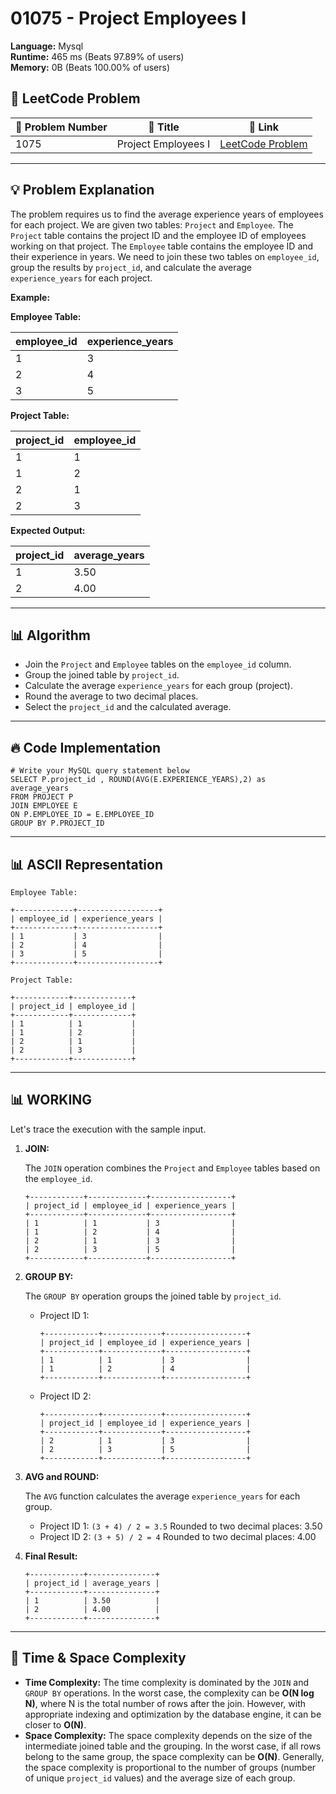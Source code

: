 # 01075 - Project Employees I
    
**Language:** Mysql  
**Runtime:** 465 ms (Beats 97.89% of users)  
**Memory:** 0B (Beats 100.00% of users)  

## 📝 **LeetCode Problem**
| 🔢 Problem Number | 📌 Title | 🔗 Link |
|------------------|--------------------------|--------------------------|
| 1075 | Project Employees I | [LeetCode Problem](https://leetcode.com/problems/project-employees-i/) |

---

## 💡 **Problem Explanation**

The problem requires us to find the average experience years of employees for each project. We are given two tables: `Project` and `Employee`. The `Project` table contains the project ID and the employee ID of employees working on that project. The `Employee` table contains the employee ID and their experience in years. We need to join these two tables on `employee_id`, group the results by `project_id`, and calculate the average `experience_years` for each project.

**Example:**

**Employee Table:**

| employee_id | experience_years |
|-------------|------------------|
| 1           | 3                |
| 2           | 4                |
| 3           | 5                |

**Project Table:**

| project_id | employee_id |
|------------|-------------|
| 1          | 1           |
| 1          | 2           |
| 2          | 1           |
| 2          | 3           |

**Expected Output:**

| project_id | average_years |
|------------|---------------|
| 1          | 3.50          |
| 2          | 4.00          |

---

## 📊 **Algorithm**

*   Join the `Project` and `Employee` tables on the `employee_id` column.
*   Group the joined table by `project_id`.
*   Calculate the average `experience_years` for each group (project).
*   Round the average to two decimal places.
*   Select the `project_id` and the calculated average.

---

## 🔥 **Code Implementation**

```mysql
# Write your MySQL query statement below
SELECT P.project_id , ROUND(AVG(E.EXPERIENCE_YEARS),2) as average_years
FROM PROJECT P
JOIN EMPLOYEE E
ON P.EMPLOYEE_ID = E.EMPLOYEE_ID
GROUP BY P.PROJECT_ID
```

---

## 📊 **ASCII Representation**

```
Employee Table:

+-------------+------------------+
| employee_id | experience_years |
+-------------+------------------+
| 1           | 3                |
| 2           | 4                |
| 3           | 5                |
+-------------+------------------+

Project Table:

+------------+-------------+
| project_id | employee_id |
+------------+-------------+
| 1          | 1           |
| 1          | 2           |
| 2          | 1           |
| 2          | 3           |
+------------+-------------+
```

---

## 📊 **WORKING**

Let's trace the execution with the sample input.

1.  **JOIN:**

    The `JOIN` operation combines the `Project` and `Employee` tables based on the `employee_id`.

    ```
    +------------+-------------+------------------+
    | project_id | employee_id | experience_years |
    +------------+-------------+------------------+
    | 1          | 1           | 3                |
    | 1          | 2           | 4                |
    | 2          | 1           | 3                |
    | 2          | 3           | 5                |
    +------------+-------------+------------------+
    ```

2.  **GROUP BY:**

    The `GROUP BY` operation groups the joined table by `project_id`.

    *   Project ID 1:
        ```
        +------------+-------------+------------------+
        | project_id | employee_id | experience_years |
        +------------+-------------+------------------+
        | 1          | 1           | 3                |
        | 1          | 2           | 4                |
        +------------+-------------+------------------+
        ```
    *   Project ID 2:
        ```
        +------------+-------------+------------------+
        | project_id | employee_id | experience_years |
        +------------+-------------+------------------+
        | 2          | 1           | 3                |
        | 2          | 3           | 5                |
        +------------+-------------+------------------+
        ```

3.  **AVG and ROUND:**

    The `AVG` function calculates the average `experience_years` for each group.

    *   Project ID 1: `(3 + 4) / 2 = 3.5`  Rounded to two decimal places: 3.50
    *   Project ID 2: `(3 + 5) / 2 = 4`    Rounded to two decimal places: 4.00

4.  **Final Result:**

    ```
    +------------+---------------+
    | project_id | average_years |
    +------------+---------------+
    | 1          | 3.50          |
    | 2          | 4.00          |
    +------------+---------------+
    ```

---

## 🚀 **Time & Space Complexity**

*   **Time Complexity:**  The time complexity is dominated by the `JOIN` and `GROUP BY` operations. In the worst case, the complexity can be **O(N log N)**, where N is the total number of rows after the join.  However, with appropriate indexing and optimization by the database engine, it can be closer to **O(N)**.
*   **Space Complexity:** The space complexity depends on the size of the intermediate joined table and the grouping. In the worst case, if all rows belong to the same group, the space complexity can be **O(N)**.  Generally, the space complexity is proportional to the number of groups (number of unique `project_id` values) and the average size of each group.
    